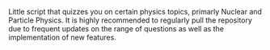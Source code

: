 Little script that quizzes you on certain physics topics, primarly Nuclear and Particle Physics. It is highly recommended to regularly pull the repository due to frequent updates on the range of questions as well as the implementation of new features.